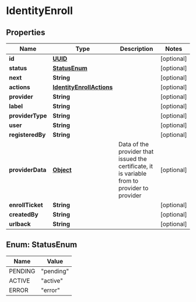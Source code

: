 

# IdentityEnroll

## Properties

Name | Type | Description | Notes
------------ | ------------- | ------------- | -------------
**id** | [**UUID**](UUID.md) |  |  [optional]
**status** | [**StatusEnum**](#StatusEnum) |  |  [optional]
**next** | **String** |  |  [optional]
**actions** | [**IdentityEnrollActions**](IdentityEnrollActions.md) |  |  [optional]
**provider** | **String** |  |  [optional]
**label** | **String** |  |  [optional]
**providerType** | **String** |  |  [optional]
**user** | **String** |  |  [optional]
**registeredBy** | **String** |  |  [optional]
**providerData** | [**Object**](.md) | Data of the provider that issued the certificate, it is variable from to provider to provider |  [optional]
**enrollTicket** | **String** |  |  [optional]
**createdBy** | **String** |  |  [optional]
**urlback** | **String** |  |  [optional]



## Enum: StatusEnum

Name | Value
---- | -----
PENDING | &quot;pending&quot;
ACTIVE | &quot;active&quot;
ERROR | &quot;error&quot;



